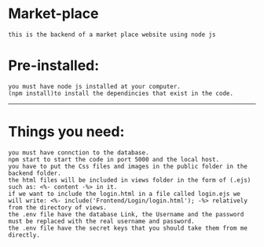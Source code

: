 # Market-place
	this is the backend of a market place website using node js


# Pre-installed: 
	you must have node js installed at your computer.
	(npm install)to install the dependincies that exist in the code.
--------------------------------------------------------------------------------
# Things you need:
	you must have connction to the database.
	npm start to start the code in port 5000 and the local host.
	you have to put the Css files and images in the public folder in the backend folder.
	the html files will be included in views folder in the form of (.ejs) such as: <%- content -%> in it.
	if we want to include the login.html in a file called login.ejs we will write: <%- include('Frontend/Login/login.html'); -%> relatively from the directory of views.
	the .env file have the database Link, the Username and the password must be replaced with the real username and password.
	the .env file have the secret keys that you should take them from me directly.
